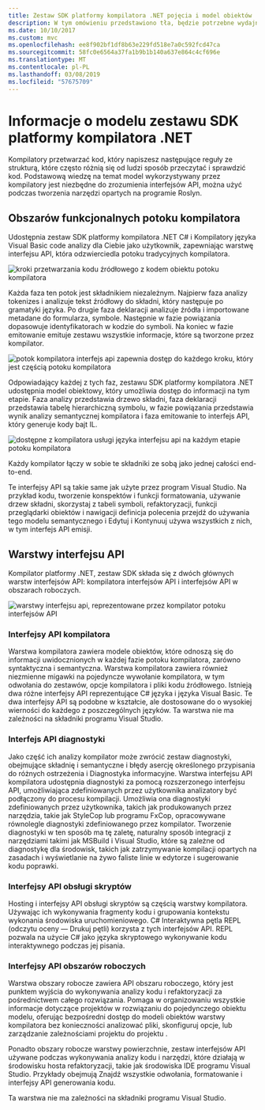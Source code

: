 ```yaml
---
title: Zestaw SDK platformy kompilatora .NET pojęcia i model obiektów
description: W tym omówieniu przedstawiono tła, będzie potrzebne wydajnie pracować przy użyciu kompilatora .NET SDK. Dowiesz się warstwy interfejsu API, głównych typów zaangażowanych i ogólnym modelu obiektu.
ms.date: 10/10/2017
ms.custom: mvc
ms.openlocfilehash: ee8f902bf1df8b63e229fd518e7a0c592fcd47ca
ms.sourcegitcommit: 58fc0e6564a37fa1b9b1b140a637e864c4cf696e
ms.translationtype: MT
ms.contentlocale: pl-PL
ms.lasthandoff: 03/08/2019
ms.locfileid: "57675709"
---
```

# <a name="understand-the-net-compiler-platform-sdk-model"></a>Informacje o modelu zestawu SDK platformy kompilatora .NET

Kompilatory przetwarzać kod, który napiszesz następujące reguły ze strukturą, które często różnią się od ludzi sposób przeczytać i sprawdzić kod. Podstawową wiedzę na temat model wykorzystywany przez kompilatory jest niezbędne do zrozumienia interfejsów API, można użyć podczas tworzenia narzędzi opartych na programie Roslyn. 

## <a name="compiler-pipeline-functional-areas"></a>Obszarów funkcjonalnych potoku kompilatora

Udostępnia zestaw SDK platformy kompilatora .NET C# i Kompilatory języka Visual Basic code analizy dla Ciebie jako użytkownik, zapewniając warstwę interfejsu API, która odzwierciedla potoku tradycyjnych kompilatora.

![kroki przetwarzania kodu źródłowego z kodem obiektu potoku kompilatora](media/compiler-api-model/compiler-pipeline.png)

Każda faza ten potok jest składnikiem niezależnym. Najpierw faza analizy tokenizes i analizuje tekst źródłowy do składni, który następuje po gramatyki języka. Po drugie faza deklaracji analizuje źródła i importowane metadane do formularza, symbole. Następnie w fazie powiązania dopasowuje identyfikatorach w kodzie do symboli. Na koniec w fazie emitowanie emituje zestawu wszystkie informacje, które są tworzone przez kompilator.

![potok kompilatora interfejs api zapewnia dostęp do każdego kroku, który jest częścią potoku kompilatora](media/compiler-api-model/compiler-pipeline-api.png)

Odpowiadający każdej z tych faz, zestawu SDK platformy kompilatora .NET udostępnia model obiektowy, który umożliwia dostęp do informacji na tym etapie. Faza analizy przedstawia drzewo składni, faza deklaracji przedstawia tabelę hierarchiczną symbolu, w fazie powiązania przedstawia wynik analizy semantycznej kompilatora i faza emitowanie to interfejs API, który generuje kody bajt IL.

![dostępne z kompilatora usługi języka interfejsu api na każdym etapie potoku kompilatora](media/compiler-api-model/compiler-pipeline-lang-svc.png)

Każdy kompilator łączy w sobie te składniki ze sobą jako jednej całości end-to-end.

Te interfejsy API są takie same jak użyte przez program Visual Studio. Na przykład kodu, tworzenie konspektów i funkcji formatowania, używanie drzew składni, skorzystaj z tabeli symboli, refaktoryzacji, funkcji przeglądarki obiektów i nawigacji definicja polecenia przejdź do używania tego modelu semantycznego i Edytuj i Kontynuuj używa wszystkich z nich, w tym interfejs API emisji. 

## <a name="api-layers"></a>Warstwy interfejsu API

Kompilator platformy .NET, zestaw SDK składa się z dwóch głównych warstw interfejsów API: kompilatora interfejsów API i interfejsów API w obszarach roboczych.

![warstwy interfejsu api, reprezentowane przez kompilator potoku interfejsów API](media/compiler-api-model/api-layers.png)

### <a name="compiler-apis"></a>Interfejsy API kompilatora

Warstwa kompilatora zawiera modele obiektów, które odnoszą się do informacji uwidocznionych w każdej fazie potoku kompilatora, zarówno syntaktyczna i semantyczna. Warstwa kompilatora zawiera również niezmienne migawki na pojedyncze wywołanie kompilatora, w tym odwołania do zestawów, opcje kompilatora i pliki kodu źródłowego. Istnieją dwa różne interfejsy API reprezentujące C# języka i języka Visual Basic. Te dwa interfejsy API są podobne w kształcie, ale dostosowane do o wysokiej wierności do każdego z poszczególnych języków. Ta warstwa nie ma zależności na składniki programu Visual Studio.

### <a name="diagnostic-apis"></a>Interfejs API diagnostyki

Jako część ich analizy kompilator może zwrócić zestaw diagnostyki, obejmujące składnię i semantyczne i błędy asercję określonego przypisania do różnych ostrzeżenia i Diagnostyka informacyjne. Warstwa interfejsu API kompilatora udostępnia diagnostyki za pomocą rozszerzonego interfejsu API, umożliwiająca zdefiniowanych przez użytkownika analizatory być podłączony do procesu kompilacji. Umożliwia ona diagnostyki zdefiniowanych przez użytkownika, takich jak produkowanych przez narzędzia, takie jak StyleCop lub programu FxCop, opracowywane równolegle diagnostyki zdefiniowanego przez kompilator. Tworzenie diagnostyki w ten sposób ma tę zaletę, naturalny sposób integracji z narzędziami takimi jak MSBuild i Visual Studio, które są zależne od diagnostykę dla środowisk, takich jak zatrzymywanie kompilacji opartych na zasadach i wyświetlanie na żywo faliste linie w edytorze i sugerowanie kodu poprawki.

### <a name="scripting-apis"></a>Interfejsy API obsługi skryptów

Hosting i interfejsy API obsługi skryptów są częścią warstwy kompilatora. Używając ich wykonywania fragmenty kodu i grupowania kontekstu wykonania środowiska uruchomieniowego.
C# Interaktywna pętla REPL (odczytu oceny — Drukuj pętli) korzysta z tych interfejsów API. REPL pozwala na użycie C# jako języka skryptowego wykonywanie kodu interaktywnego podczas jej pisania.

### <a name="workspaces-apis"></a>Interfejsy API obszarów roboczych

Warstwa obszary robocze zawiera API obszaru roboczego, który jest punktem wyjścia do wykonywania analizy kodu i refaktoryzacji za pośrednictwem całego rozwiązania. Pomaga w organizowaniu wszystkie informacje dotyczące projektów w rozwiązaniu do pojedynczego obiektu modelu, oferując bezpośredni dostęp do modeli obiektów warstwy kompilatora bez konieczności analizować pliki, skonfiguruj opcje, lub zarządzanie zależnościami projektu do projektu .

Ponadto obszary robocze warstwy powierzchnie, zestaw interfejsów API używane podczas wykonywania analizy kodu i narzędzi, które działają w środowisku hosta refaktoryzacji, takie jak środowiska IDE programu Visual Studio. Przykłady obejmują Znajdź wszystkie odwołania, formatowanie i interfejsy API generowania kodu.

Ta warstwa nie ma zależności na składniki programu Visual Studio.
